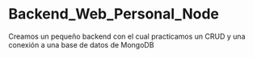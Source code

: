 # Backend_Web_Personal_Node
Creamos un pequeño backend con el cual practicamos un CRUD y una conexión a una base de datos de MongoDB
